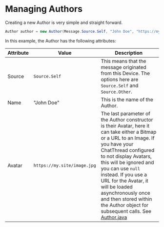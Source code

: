 # Managing Authors

Creating a new Author is very simple and straight forward.

```java
Author author = new Author(Message.Source.Self, "John Doe", "https://my.site/image.jpg");
```

In this example, the Author has the following attributes:

|Attribute|Value|Description|
|---|---|---|
|Source|`Source.Self`|This means that the message originated from this Device. The options here are `Source.Self` and `Source.Other`.|
|Name|"John Doe"|This is the name of the Author.|
|Avatar|`https://my.site/image.jpg`|The last parameter of the Author constructor is their Avatar, here it can take either a Bitmap or a URL to an Image. If you have your ChatThread configured to not display Avatars, this will be ignored and you can use `null` instead. If you use a URL for the Avatar, it will be loaded asynchronously once and then stored within the Author object for subsequent calls. See [Author.java](../chatthread/src/main/java/tk/nathanf/chatthread/components/Author.java)|